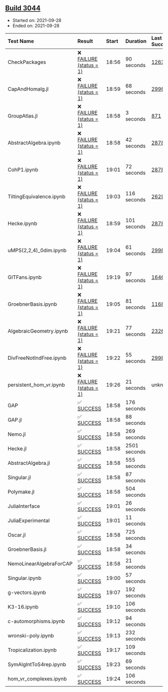 ## [Build 3044](https://oscarci.mathematik.uni-kl.de/job/oscar-stable/3044/)

* Started on: 2021-09-28
* Ended on: 2021-09-28

| Test Name    | Result | Start | Duration | Last Success | First Failure |
|:-------------|:-------|:------|:---------|:-------------|:--------------|
| CheckPackages | ❌ [FAILURE (status = 1)](https://oscarci.mathematik.uni-kl.de/job/oscar-stable/3044/artifact/logs/build-3044/CheckPackages.log) | 18:56 | 90 seconds | [1263](https://oscarci.mathematik.uni-kl.de/job/oscar-stable/1263/) | [1264](https://oscarci.mathematik.uni-kl.de/job/oscar-stable/1264/) |
| CapAndHomalg.jl | ❌ [FAILURE (status = 1)](https://oscarci.mathematik.uni-kl.de/job/oscar-stable/3044/artifact/logs/build-3044/CapAndHomalg.jl.log) | 18:59 | 68 seconds | [2998](https://oscarci.mathematik.uni-kl.de/job/oscar-stable/2998/) | [2999](https://oscarci.mathematik.uni-kl.de/job/oscar-stable/2999/) |
| GroupAtlas.jl | ❌ [FAILURE (status = 1)](https://oscarci.mathematik.uni-kl.de/job/oscar-stable/3044/artifact/logs/build-3044/GroupAtlas.jl.log) | 18:58 | 3 seconds | [871](https://oscarci.mathematik.uni-kl.de/job/oscar-stable/871/) | [872](https://oscarci.mathematik.uni-kl.de/job/oscar-stable/872/) |
| AbstractAlgebra.ipynb | ❌ [FAILURE (status = 1)](https://oscarci.mathematik.uni-kl.de/job/oscar-stable/3044/artifact/logs/build-3044/AbstractAlgebra.ipynb.log) | 18:58 | 42 seconds | [2878](https://oscarci.mathematik.uni-kl.de/job/oscar-stable/2878/) | [2879](https://oscarci.mathematik.uni-kl.de/job/oscar-stable/2879/) |
| CohP1.ipynb | ❌ [FAILURE (status = 1)](https://oscarci.mathematik.uni-kl.de/job/oscar-stable/3044/artifact/logs/build-3044/CohP1.ipynb.log) | 19:01 | 72 seconds | [2878](https://oscarci.mathematik.uni-kl.de/job/oscar-stable/2878/) | [2879](https://oscarci.mathematik.uni-kl.de/job/oscar-stable/2879/) |
| TiltingEquivalence.ipynb | ❌ [FAILURE (status = 1)](https://oscarci.mathematik.uni-kl.de/job/oscar-stable/3044/artifact/logs/build-3044/TiltingEquivalence.ipynb.log) | 19:03 | 116 seconds | [2629](https://oscarci.mathematik.uni-kl.de/job/oscar-stable/2629/) | [2630](https://oscarci.mathematik.uni-kl.de/job/oscar-stable/2630/) |
| Hecke.ipynb | ❌ [FAILURE (status = 1)](https://oscarci.mathematik.uni-kl.de/job/oscar-stable/3044/artifact/logs/build-3044/Hecke.ipynb.log) | 18:59 | 101 seconds | [2878](https://oscarci.mathematik.uni-kl.de/job/oscar-stable/2878/) | [2879](https://oscarci.mathematik.uni-kl.de/job/oscar-stable/2879/) |
| uMPS(2,2,4)_0dim.ipynb | ❌ [FAILURE (status = 1)](https://oscarci.mathematik.uni-kl.de/job/oscar-stable/3044/artifact/logs/build-3044/uMPS-2-2-4-_0dim.ipynb.log) | 19:04 | 61 seconds | [2998](https://oscarci.mathematik.uni-kl.de/job/oscar-stable/2998/) | [2999](https://oscarci.mathematik.uni-kl.de/job/oscar-stable/2999/) |
| GITFans.ipynb | ❌ [FAILURE (status = 1)](https://oscarci.mathematik.uni-kl.de/job/oscar-stable/3044/artifact/logs/build-3044/GITFans.ipynb.log) | 19:19 | 97 seconds | [1646](https://oscarci.mathematik.uni-kl.de/job/oscar-stable/1646/) | [1647](https://oscarci.mathematik.uni-kl.de/job/oscar-stable/1647/) |
| GroebnerBasis.ipynb | ❌ [FAILURE (status = 1)](https://oscarci.mathematik.uni-kl.de/job/oscar-stable/3044/artifact/logs/build-3044/GroebnerBasis.ipynb.log) | 19:05 | 81 seconds | [1168](https://oscarci.mathematik.uni-kl.de/job/oscar-stable/1168/) | [1169](https://oscarci.mathematik.uni-kl.de/job/oscar-stable/1169/) |
| AlgebraicGeometry.ipynb | ❌ [FAILURE (status = 1)](https://oscarci.mathematik.uni-kl.de/job/oscar-stable/3044/artifact/logs/build-3044/AlgebraicGeometry.ipynb.log) | 19:21 | 77 seconds | [2326](https://oscarci.mathematik.uni-kl.de/job/oscar-stable/2326/) | [2327](https://oscarci.mathematik.uni-kl.de/job/oscar-stable/2327/) |
| DivFreeNotIndFree.ipynb | ❌ [FAILURE (status = 1)](https://oscarci.mathematik.uni-kl.de/job/oscar-stable/3044/artifact/logs/build-3044/DivFreeNotIndFree.ipynb.log) | 19:22 | 55 seconds | [2998](https://oscarci.mathematik.uni-kl.de/job/oscar-stable/2998/) | [2999](https://oscarci.mathematik.uni-kl.de/job/oscar-stable/2999/) |
| persistent_hom_vr.ipynb | ❌ [FAILURE (status = 1)](https://oscarci.mathematik.uni-kl.de/job/oscar-stable/3044/artifact/logs/build-3044/persistent_hom_vr.ipynb.log) | 19:26 | 21 seconds | unknown | unknown |
| GAP | ✅ [SUCCESS](https://oscarci.mathematik.uni-kl.de/job/oscar-stable/3044/artifact/logs/build-3044/GAP.log) | 18:58 | 176 seconds |  |  |
| GAP.jl | ✅ [SUCCESS](https://oscarci.mathematik.uni-kl.de/job/oscar-stable/3044/artifact/logs/build-3044/GAP.jl.log) | 18:58 | 88 seconds |  |  |
| Nemo.jl | ✅ [SUCCESS](https://oscarci.mathematik.uni-kl.de/job/oscar-stable/3044/artifact/logs/build-3044/Nemo.jl.log) | 18:58 | 269 seconds |  |  |
| Hecke.jl | ✅ [SUCCESS](https://oscarci.mathematik.uni-kl.de/job/oscar-stable/3044/artifact/logs/build-3044/Hecke.jl.log) | 18:58 | 2501 seconds |  |  |
| AbstractAlgebra.jl | ✅ [SUCCESS](https://oscarci.mathematik.uni-kl.de/job/oscar-stable/3044/artifact/logs/build-3044/AbstractAlgebra.jl.log) | 18:58 | 555 seconds |  |  |
| Singular.jl | ✅ [SUCCESS](https://oscarci.mathematik.uni-kl.de/job/oscar-stable/3044/artifact/logs/build-3044/Singular.jl.log) | 18:58 | 87 seconds |  |  |
| Polymake.jl | ✅ [SUCCESS](https://oscarci.mathematik.uni-kl.de/job/oscar-stable/3044/artifact/logs/build-3044/Polymake.jl.log) | 18:58 | 504 seconds |  |  |
| JuliaInterface | ✅ [SUCCESS](https://oscarci.mathematik.uni-kl.de/job/oscar-stable/3044/artifact/logs/build-3044/JuliaInterface.log) | 19:01 | 26 seconds |  |  |
| JuliaExperimental | ✅ [SUCCESS](https://oscarci.mathematik.uni-kl.de/job/oscar-stable/3044/artifact/logs/build-3044/JuliaExperimental.log) | 19:01 | 11 seconds |  |  |
| Oscar.jl | ✅ [SUCCESS](https://oscarci.mathematik.uni-kl.de/job/oscar-stable/3044/artifact/logs/build-3044/Oscar.jl.log) | 18:58 | 725 seconds |  |  |
| GroebnerBasis.jl | ✅ [SUCCESS](https://oscarci.mathematik.uni-kl.de/job/oscar-stable/3044/artifact/logs/build-3044/GroebnerBasis.jl.log) | 18:58 | 34 seconds |  |  |
| NemoLinearAlgebraForCAP | ✅ [SUCCESS](https://oscarci.mathematik.uni-kl.de/job/oscar-stable/3044/artifact/logs/build-3044/NemoLinearAlgebraForCAP.log) | 18:58 | 21 seconds |  |  |
| Singular.ipynb | ✅ [SUCCESS](https://oscarci.mathematik.uni-kl.de/job/oscar-stable/3044/artifact/logs/build-3044/Singular.ipynb.log) | 19:00 | 57 seconds |  |  |
| g-vectors.ipynb | ✅ [SUCCESS](https://oscarci.mathematik.uni-kl.de/job/oscar-stable/3044/artifact/logs/build-3044/g-vectors.ipynb.log) | 19:07 | 192 seconds |  |  |
| K3-16.ipynb | ✅ [SUCCESS](https://oscarci.mathematik.uni-kl.de/job/oscar-stable/3044/artifact/logs/build-3044/K3-16.ipynb.log) | 19:10 | 106 seconds |  |  |
| c-automorphisms.ipynb | ✅ [SUCCESS](https://oscarci.mathematik.uni-kl.de/job/oscar-stable/3044/artifact/logs/build-3044/c-automorphisms.ipynb.log) | 19:12 | 94 seconds |  |  |
| wronski-poly.ipynb | ✅ [SUCCESS](https://oscarci.mathematik.uni-kl.de/job/oscar-stable/3044/artifact/logs/build-3044/wronski-poly.ipynb.log) | 19:13 | 232 seconds |  |  |
| Tropicalization.ipynb | ✅ [SUCCESS](https://oscarci.mathematik.uni-kl.de/job/oscar-stable/3044/artifact/logs/build-3044/Tropicalization.ipynb.log) | 19:17 | 109 seconds |  |  |
| SymAlgIntToS4rep.ipynb | ✅ [SUCCESS](https://oscarci.mathematik.uni-kl.de/job/oscar-stable/3044/artifact/logs/build-3044/SymAlgIntToS4rep.ipynb.log) | 19:23 | 69 seconds |  |  |
| hom_vr_complexes.ipynb | ✅ [SUCCESS](https://oscarci.mathematik.uni-kl.de/job/oscar-stable/3044/artifact/logs/build-3044/hom_vr_complexes.ipynb.log) | 19:24 | 106 seconds |  |  |
